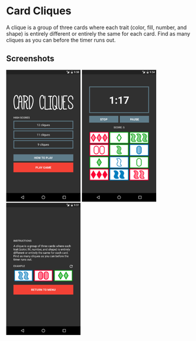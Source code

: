 # Card Cliques

A clique is a group of three cards where each trait (color, fill, number, and shape) is entirely different or entirely the same for each card. Find as many cliques as you can before the timer runs out.

## Screenshots

<img src="screenshots/1_main.png" width="200">
<img src="screenshots/2_game.png" width="200">
<img src="screenshots/3_help.png" width="200">
